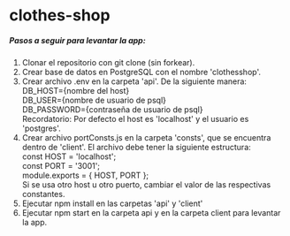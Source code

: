 # clothes-shop

##### Pasos a seguir para levantar la app:

1. Clonar el repositorio con git clone (sin forkear).
2. Crear base de datos en PostgreSQL con el nombre 'clothesshop'.
3. Crear archivo .env en la carpeta 'api'. De la siguiente manera: <br />
    DB_HOST={nombre del host} <br />
    DB_USER={nombre de usuario de psql} <br />
    DB_PASSWORD={contraseña de usuario de psql} <br/>
Recordatorio: Por defecto el host es 'localhost' y el usuario es 'postgres'.
4. Crear archivo portConsts.js en la carpeta 'consts', que se encuentra dentro de 'client'. El archivo debe tener la siguiente estructura: <br/>
    const HOST = 'localhost'; <br/>
    const PORT = '3001'; <br/>
    module.exports = { HOST, PORT }; <br/>
Si se usa otro host u otro puerto, cambiar el valor de las respectivas constantes. <br/>
6. Ejecutar npm install en las carpetas 'api' y 'client'
7. Ejecutar npm start en la carpeta api y en la carpeta client para levantar la app.
